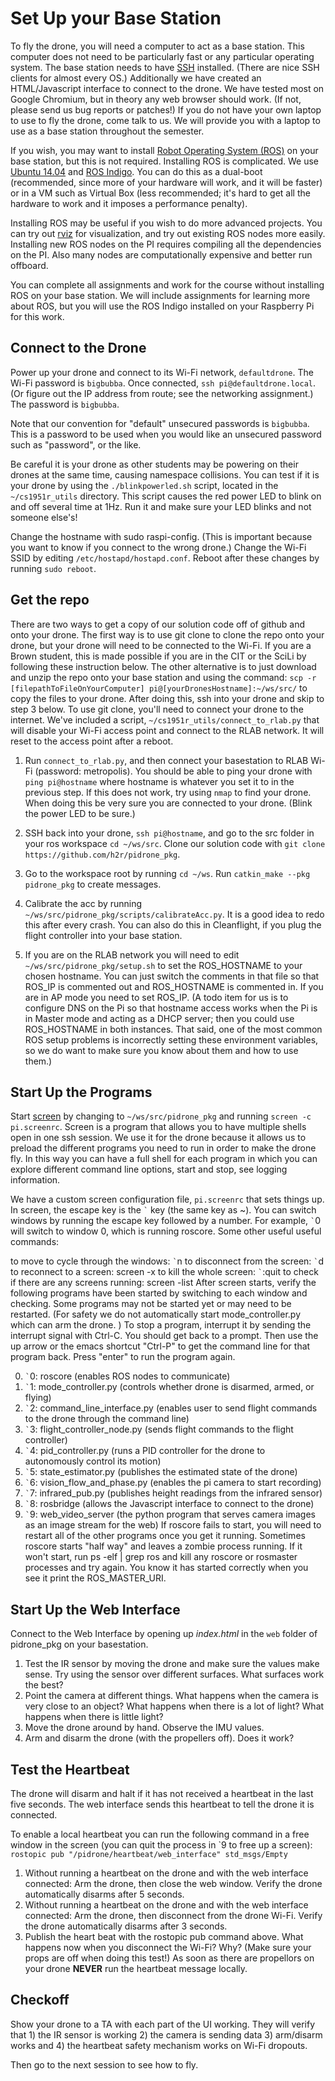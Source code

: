 # Set Up your Base Station

To fly the drone, you will need a computer to act as a base station. This computer does not need to be particularly fast or any particular operating system. The base station needs to have [SSH](https://en.wikipedia.org/wiki/Secure_Shell) installed. (There are nice SSH clients for almost every OS.) Additionally we have created an HTML/Javascript interface to connect to the drone. We have tested most on Google Chromium, but in theory any web browser should work. (If not, please send us bug reports or patches!) If you do not have your own laptop to use to fly the drone, come talk to us. We will provide you with a laptop to use as a base station throughout the semester.

If you wish, you may want to install [Robot Operating System (ROS)](http://www.ros.org/)  on your base station, but this is not required. Installing ROS is complicated. We use [Ubuntu 14.04](http://releases.ubuntu.com/14.04/)  and [ROS Indigo](http://wiki.ros.org/indigo). You can do this as a dual-boot (recommended, since more of your hardware will work, and it will be faster) or in a VM such as Virtual Box (less recommended; it's hard to get all the hardware to work and it imposes a performance penalty).

Installing ROS may be useful if you wish to do more advanced projects. You can try out [rviz](http://wiki.ros.org/rviz) for visualization, and try out existing ROS nodes more easily. Installing new ROS nodes on the PI requires compiling all the dependencies on the PI. Also many nodes are computationally expensive and better run offboard.

You can complete all assignments and work for the course without installing ROS on your base station. We will include assignments for learning more about ROS, but you will use the ROS Indigo installed on your Raspberry Pi for this work.

## Connect to the Drone
Power up your drone and connect to its Wi-Fi network, `defaultdrone`. The Wi-Fi password is `bigbubba`. Once connected, `ssh pi@defaultdrone.local`. (Or figure out the IP address from route; see the networking assignment.) The password is `bigbubba`.

Note that our convention for "default" unsecured passwords is `bigbubba`. This is a password to be used when you would like an unsecured password such as "password", or the like.

Be careful it is your drone as other students may be powering on their drones at the same time, causing namespace collisions. You can test if it is your drone by using the `./blinkpowerled.sh` script, located in the `~/cs1951r_utils` directory. This script causes the red power LED to blink on and off several time at 1Hz. Run it and make sure your LED blinks and not someone else's!

Change the hostname with sudo raspi-config. (This is important because you want to know if you connect to the wrong drone.) Change the Wi-Fi SSID by editing `/etc/hostapd/hostapd.conf`. Reboot after these changes by running `sudo reboot`.

## Get the repo
There are two ways to get a copy of our solution code off of github and onto your drone. The first way is to use git clone to clone the repo onto your drone, but your drone will need to be connected to the Wi-Fi. If you are a Brown student, this is made possible if you are in the CIT or the SciLi by following these instruction below. The other alternative is to just download and unzip the repo onto your base station and using the command: `scp -r [filepathToFileOnYourComputer] pi@[yourDronesHostname]:~/ws/src/` to copy the files to your drone. After doing this, ssh into your drone and skip to step 3 below.
To use git clone, you'll need to connect your drone to the internet. We've included a script, `~/cs1951r_utils/connect_to_rlab.py` that will disable your Wi-Fi access point and connect to the RLAB network. It will reset to the access point after a reboot.

1. Run `connect_to_rlab.py`, and then connect your basestation to RLAB Wi-Fi (password: metropolis). You should be able to ping your drone with `ping pi@hostname` where hostname is whatever you set it to in the previous step. If this does not work, try using `nmap` to find your drone. When doing this be very sure you are connected to your drone. (Blink the power LED to be sure.)

2. SSH back into your drone, `ssh pi@hostname`, and go to the src folder in your ros workspace `cd ~/ws/src`. Clone our solution code with `git clone https://github.com/h2r/pidrone_pkg`.

3. Go to the workspace root by running `cd ~/ws`. Run `catkin_make --pkg pidrone_pkg` to create messages.

4. Calibrate the acc by running `~/ws/src/pidrone_pkg/scripts/calibrateAcc.py`. It is a good idea to redo this after every crash. You can also do this in Cleanflight, if you plug the flight controller into your base station.

5. If you are on the RLAB network you will need to edit `~/ws/src/pidrone_pkg/setup.sh` to set the ROS_HOSTNAME to your chosen hostname. You can just switch the comments in that file so that ROS_IP is commented out and ROS_HOSTNAME is commented in. If you are in AP mode you need to set ROS_IP. (A todo item for us is to configure DNS on the Pi so that hostname access works when the Pi is in Master mode and acting as a DHCP server; then you could use ROS_HOSTNAME in both instances. That said, one of the most common ROS setup problems is incorrectly setting these environment variables, so we do want to make sure you know about them and how to use them.)

## Start Up the Programs
Start [screen](https://www.gnu.org/software/screen/) by changing to `~/ws/src/pidrone_pkg` and running `screen -c pi.screenrc`. Screen is a program that allows you to have multiple shells open in one ssh session. We use it for the drone because it allows us to preload the different programs you need to run in order to make the drone fly. In this way you can have a full shell for each program in which you can explore different command line options, start and stop, see logging information.

We have a custom screen configuration file, `pi.screenrc` that sets things up. In screen, the escape key is the <code>&#96;</code> key (the same key as ~). You can switch windows by running the escape key followed by a number. For example, <code>&#96;</code>0 will switch to window 0, which is running roscore. Some other useful useful commands:

to move to cycle through the windows: <code>&#96;</code>n
to disconnect from the screen: <code>&#96;</code>d
to reconnect to a screen: screen -x
to kill the whole screen: <code>&#96;</code>:quit
to check if there are any screens running: screen -list
After screen starts, verify the following programs have been started by switching to each window and checking. Some programs may not be started yet or may need to be restarted. (For safety we do not automatically start mode_controller.py which can arm the drone. )  To stop a program, interrupt it by sending the interrupt signal with Ctrl-C.  You should get back to a prompt.  Then use the up arrow or the emacs shortcut "Ctrl-P" to get the command line for that program back.  Press "enter" to run the program again.   

0. <code>&#96;</code>0: roscore (enables ROS nodes to communicate)
1. <code>&#96;</code>1: mode_controller.py (controls whether drone is disarmed, armed, or flying)
2. <code>&#96;</code>2: command_line_interface.py (enables user to send flight commands to the drone through the command line)
3. <code>&#96;</code>3: flight_controller_node.py (sends flight commands to the flight controller)
4. <code>&#96;</code>4: pid_controller.py (runs a PID controller for the drone to autonomously control its motion)
5. <code>&#96;</code>5: state_estimator.py (publishes the estimated state of the drone)
6. <code>&#96;</code>6: vision_flow_and_phase.py (enables the pi camera to start recording)
7. <code>&#96;</code>7: infrared_pub.py (publishes height readings from the infrared sensor)
8. <code>&#96;</code>8: rosbridge (allows the Javascript interface to connect to the drone)
9. <code>&#96;</code>9: web_video_server (the python program that serves camera images as an image stream for the web)
If roscore fails to start, you will need to restart all of the other programs once you get it running. Sometimes roscore starts "half way" and leaves a zombie process running. If it won't start, run ps -elf | grep ros and kill any roscore or rosmaster processes and try again. You know it has started correctly when you see it print the ROS_MASTER_URI.

## Start Up the Web Interface
Connect to the Web Interface by opening up _index.html_ in the `web` folder of pidrone_pkg on your basestation.

1) Test the IR sensor by moving the drone and make sure the values make sense. Try using the sensor over different surfaces. What surfaces work the best?
2) Point the camera at different things. What happens when the camera is very close to an object? What happens when there is a lot of light? What happens when there is little light?
3) Move the drone around by hand. Observe the IMU values.
4) Arm and disarm the drone (with the propellers off). Does it work?

## Test the Heartbeat
The drone will disarm and halt if it has not received a heartbeat in the last five seconds. The web interface sends this heartbeat to tell the drone it is connected.

To enable a local heartbeat you can run the following command in a free window in the screen (you can quit the process in \`9 to free up a screen): `rostopic pub "/pidrone/heartbeat/web_interface" std_msgs/Empty`

1) Without running a heartbeat on the drone and with the web interface connected: Arm the drone, then close the web window. Verify the drone automatically disarms after 5 seconds.
2) Without running a heartbeat on the drone and with the web interface connected: Arm the drone, then disconnect from the drone Wi-Fi. Verify the drone automatically disarms after 3 seconds.
3) Publish the heart beat with the rostopic pub command above. What happens now when you disconnect the Wi-Fi? Why? (Make sure your props are off when doing this test!)
As soon as there are propellors on your drone **NEVER** run the heartbeat message locally.

## Checkoff
Show your drone to a TA with each part of the UI working. They will verify that 1) the IR sensor is working 2) the camera is sending data 3) arm/disarm works and 4) the heartbeat safety mechanism works on Wi-Fi dropouts.

Then go to the next session to see how to fly.
